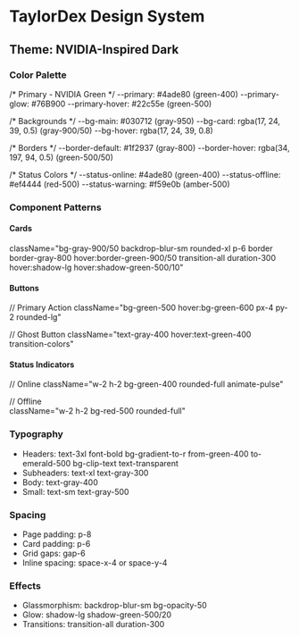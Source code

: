 # TaylorDex Design System

## Theme: NVIDIA-Inspired Dark

### Color Palette
/* Primary - NVIDIA Green */
--primary: #4ade80 (green-400)
--primary-glow: #76B900
--primary-hover: #22c55e (green-500)

/* Backgrounds */
--bg-main: #030712 (gray-950)
--bg-card: rgba(17, 24, 39, 0.5) (gray-900/50)
--bg-hover: rgba(17, 24, 39, 0.8)

/* Borders */
--border-default: #1f2937 (gray-800)
--border-hover: rgba(34, 197, 94, 0.5) (green-500/50)

/* Status Colors */
--status-online: #4ade80 (green-400)
--status-offline: #ef4444 (red-500)
--status-warning: #f59e0b (amber-500)

### Component Patterns

#### Cards
className="bg-gray-900/50 backdrop-blur-sm rounded-xl p-6 
          border border-gray-800 hover:border-green-900/50 
          transition-all duration-300 hover:shadow-lg 
          hover:shadow-green-500/10"

#### Buttons
// Primary Action
className="bg-green-500 hover:bg-green-600 px-4 py-2 rounded-lg"

// Ghost Button
className="text-gray-400 hover:text-green-400 transition-colors"

#### Status Indicators
// Online
className="w-2 h-2 bg-green-400 rounded-full animate-pulse"

// Offline  
className="w-2 h-2 bg-red-500 rounded-full"

### Typography
- Headers: text-3xl font-bold bg-gradient-to-r from-green-400 to-emerald-500 bg-clip-text text-transparent
- Subheaders: text-xl text-gray-300
- Body: text-gray-400
- Small: text-sm text-gray-500

### Spacing
- Page padding: p-8
- Card padding: p-6
- Grid gaps: gap-6
- Inline spacing: space-x-4 or space-y-4

### Effects
- Glassmorphism: backdrop-blur-sm bg-opacity-50
- Glow: shadow-lg shadow-green-500/20
- Transitions: transition-all duration-300
